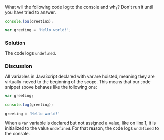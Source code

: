 What will the following code log to the console and why? Don't run it until you have tried to answer.

```JavaScript
console.log(greeting);

var greeting = 'Hello world!';
```

### Solution
The code logs `undefined`.

### Discussion
All variables in JavaScript declared with var are hoisted, meaning they are virtually moved to the beginning of the scope. This means that our code snippet above behaves like the following one:

```JavaScript
var greeting;

console.log(greeting);

greeting = 'Hello world!'
```

When a `var` variable is declared but not assigned a value, like on line 1, it is initialized to the value `undefined`. For that reason, the code logs `undefined` to the console.